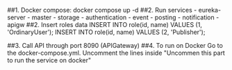 ##1. Docker compose: 
    docker compose up -d
##2. Run services
    - eureka-server
    - master
    - storage
    - authentication
    - event
    - posting
    - notification
    - apigw
##2. Insert roles data
    INSERT INTO role(id, name) VALUES (1, 'OrdinaryUser');
    INSERT INTO role(id, name) VALUES (2, 'Publisher');

##3. Call API through port 8090 (APIGateway)
##4. To run on Docker
    Go to the docker-compose.yml. 
    Uncomment the lines inside "Uncommen this part to run the service on docker"